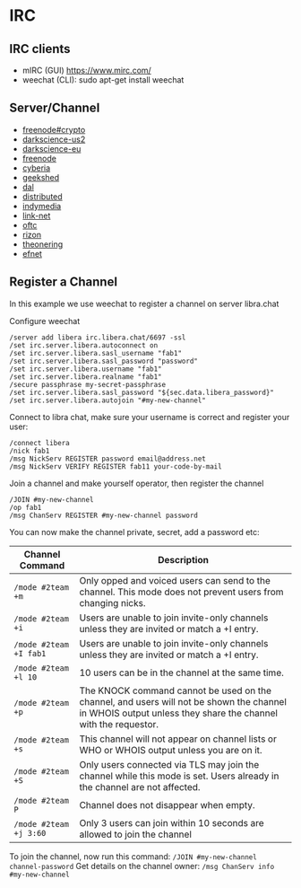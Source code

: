 # IRC

## IRC clients

- mIRC (GUI) <https://www.mirc.com/>
- weechat (CLI): sudo apt-get install weechat

## Server/Channel

- [freenode#crypto](irc://irc.freenode.net:+7000/#crypto "irc://irc.freenode.net:+7000/##crypto")
- [darkscience-us2](irc://irc-eu-2.darkscience.net/#darkscience "irc://irc-eu-2.darkscience.net/darkscience")
- [darkscience-eu](irc://irc-us-east-2.darkscience.net/#darkscience "irc://irc-us-east-2.darkscience.net/darkscience")
- [freenode](ircs://chat.freenode.net:6697/#infra-talk "ircs://chat.freenode.net:6697/#infra-talk")
- [cyberia](ircs://irc.cyberia.is:6697/#cyberia "ircs://irc.cyberia.is:6697/#cyberia")
- [geekshed](irc://eu.geekshed.net:+6697 "irc://eu.geekshed.net:+6697")
- [dal](irc://irc.dal.net:+6697 "irc://irc.dal.net:+6697")
- [distributed](irc://irc.distributed.net:+994 "irc://irc.distributed.net:+994")
- [indymedia](irc://irc.indymedia.org:+6697 "irc://irc.indymedia.org:+6697")
- [link-net](irc://irc.link-net.org:+7000 "irc://irc.link-net.org:+7000")
- [oftc](irc://irc.oftc.net:+6697 "irc://irc.oftc.net:+6697")
- [rizon](irc://irc.rizon.net:+6697 "irc://irc.rizon.net:+6697")
- [theonering](irc://irc.theonering.net:+6697 "irc://irc.theonering.net:+6697")
- [efnet](irc://ssl.efnet.org:+9999 "irc://ssl.efnet.org:+9999")

## Register a Channel

In this example we use weechat to register a channel on server libra.chat

Configure weechat

```irc
/server add libera irc.libera.chat/6697 -ssl
/set irc.server.libera.autoconnect on
/set irc.server.libera.sasl_username "fab1"
/set irc.server.libera.sasl_password "password"
/set irc.server.libera.username "fab1"
/set irc.server.libera.realname "fab1"
/secure passphrase my-secret-passphrase
/set irc.server.libera.sasl_password "${sec.data.libera_password}"
/set irc.server.libera.autojoin "#my-new-channel"
```

Connect to libra chat, make sure your username is correct and register your user:

```irc
/connect libera
/nick fab1
/msg NickServ REGISTER password email@address.net
/msg NickServ VERIFY REGISTER fab11 your-code-by-mail
```

Join a channel and make yourself operator, then register the channel

```irc
/JOIN #my-new-channel
/op fab1
/msg ChanServ REGISTER #my-new-channel password
```

You can now make the channel private, secret, add a password etc:

| Channel Command        | Description                                                                                                                                                |
|------------------------|------------------------------------------------------------------------------------------------------------------------------------------------------------|
| `/mode #2team +m`      | Only opped and voiced users can send to the channel. This mode does not prevent users from changing nicks.                                                 |
| `/mode #2team +i`      | Users are unable to join invite-only channels unless they are invited or match a +I entry.                                                                 |
| `/mode #2team +I fab1` | Users are unable to join invite-only channels unless they are invited or match a +I entry.                                                                 |
| `/mode #2team +l 10`   | 10 users can be in the channel at the same time.                                                                                                           |
| `/mode #2team +p`      | The KNOCK command cannot be used on the channel, and users will not be shown the channel in WHOIS output unless they share the channel with the requestor. |
| `/mode #2team +s`      | This channel will not appear on channel lists or WHO or WHOIS output unless you are on it.                                                                 |
| `/mode #2team +S`      | Only users connected via TLS may join the channel while this mode is set. Users already in the channel are not affected.                                   |
| `/mode #2team P`       | Channel does not disappear when empty.                                                                                                                     |
| `/mode #2team +j 3:60` | Only 3 users can join within 10 seconds are allowed to join the channel                                                                                    |

To join the channel, now run this command: `/JOIN #my-new-channel channel-password`
Get details on the channel owner: `/msg ChanServ info #my-new-channel`
